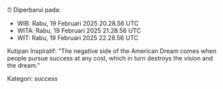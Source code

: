 ⏰ Diperbarui pada:
- WIB: Rabu, 19 Februari 2025 20.28.56 UTC
- WITA: Rabu, 19 Februari 2025 21.28.56 UTC
- WIT: Rabu, 19 Februari 2025 22.28.56 UTC

Kutipan Inspiratif:
"The negative side of the American Dream comes when people pursue success at any cost, which in turn destroys the vision and the dream."


Kategori: success

